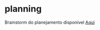 # planning
Brainstorm do planejamento disponível [Aqui](https://clubviralatas.github.io/planning/projeto/Projeto%20Club%20Viralatas.html)
